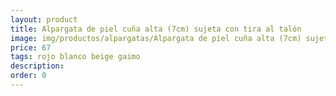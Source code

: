 ```yaml
---
layout: product
title: Alpargata de piel cuña alta (7cm) sujeta con tira al talón 
image: img/productos/alpargatas/Alpargata de piel cuña alta (7cm) sujeta con tira al talón =67 =rojo blanco beige gaimo.webp
price: 67 
tags: rojo blanco beige gaimo
description: 
order: 0
---
```

